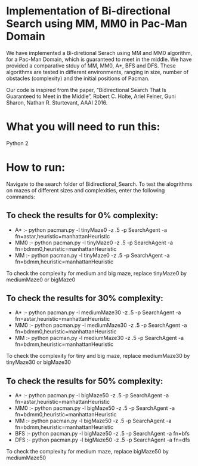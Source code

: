 # Implementation of Bi-directional Search using MM, MM0 in Pac-Man Domain

We have implemented a Bi-diretional Serach using MM and MM0 algorithm, for a Pac-Man Domain, which is guaranteed to meet in the middle. We have provided a comparative stduy of MM, MM0, A*, BFS and DFS. These algorithms are tested in different environments, ranging in size, number of obstacles (complexity) and the initial positions of Pacman.


Our code is inspired from the paper, “Bidirectional Search That Is Guaranteed to Meet in the Middle”, Robert C. Holte, Ariel Felner, Guni Sharon, Nathan R. Sturtevant, AAAI 2016.


# What you will need to run this:

Python 2

# How to run:
Navigate to the search folder of Bidirectional_Search. To test the alogrithms on mazes of different sizes and complexities, enter the following commands:

## To check the results for 0% complexity:

* A* :- python pacman.py -l tinyMaze0 -z .5 -p SearchAgent -a fn=astar,heuristic=manhattanHeuristic 
* MM0 :- python pacman.py -l tinyMaze0 -z .5 -p SearchAgent -a fn=bdmm0,heuristic=manhattanHeuristic
* MM :- python pacman.py -l tinyMaze0 -z .5 -p SearchAgent -a fn=bdmm,heuristic=manhattanHeuristic

 To check the complexity for medium and big maze, replace tinyMaze0 by mediumMaze0 or bigMaze0

## To check the results for 30% complexity:

* A* :- python pacman.py -l mediumMaze30 -z .5 -p SearchAgent -a fn=astar,heuristic=manhattanHeuristic
* MM0 :- python pacman.py -l mediumMaze30 -z .5 -p SearchAgent -a fn=bdmm0,heuristic=manhattanHeuristic
* MM :- python pacman.py -l mediumMaze30 -z .5 -p SearchAgent -a fn=bdmm,heuristic=manhattanHeuristic

 To check the complexity for tiny and big maze, replace mediumMaze30 by tinyMaze30 or bigMaze30

## To check the results for 50% complexity:

* A* :- python pacman.py -l bigMaze50 -z .5 -p SearchAgent -a fn=astar,heuristic=manhattanHeuristic
* MM0 :- python pacman.py -l bigMaze50 -z .5 -p SearchAgent -a fn=bdmm0,heuristic=manhattanHeuristic
* MM :- python pacman.py -l bigMaze50 -z .5 -p SearchAgent -a fn=bdmm,heuristic=manhattanHeuristic
* BFS :- python pacman.py -l bigMaze50 -z .5 -p SearchAgent -a fn=bfs
* DFS :- python pacman.py -l bigMaze50 -z .5 -p SearchAgent -a fn=dfs

 To check the complexity for medium maze, replace bigMaze50 by mediumMaze50 

